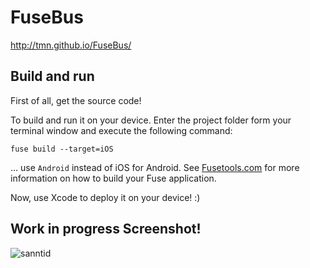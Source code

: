 # FuseBus

http://tmn.github.io/FuseBus/

## Build and run

First of all, get the source code!

To build and run it on your device. Enter the project folder form your terminal window and execute the following command:

```
fuse build --target=iOS
```

... use `Android` instead of iOS for Android. See [Fusetools.com](http://fusetools.com/) for more information on how to build your Fuse application.

Now, use Xcode to deploy it on your device! :)



## Work in progress Screenshot!

![sanntid](https://www.dropbox.com/s/jkmd19j0e65uo68/IMG_2332.jpg?raw=1)

